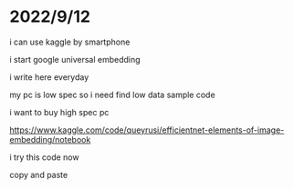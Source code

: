 # 2022/9/12

i can use kaggle by smartphone


i start google universal embedding

i write here everyday

my pc is low spec 
so i need find low data sample code

i want to buy high spec pc

https://www.kaggle.com/code/queyrusi/efficientnet-elements-of-image-embedding/notebook

i try this code now

copy and paste

